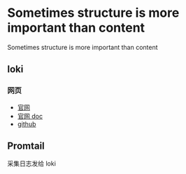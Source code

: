 # Sometimes structure is more important than content

Sometimes structure is more important than content


## loki

### 网页

- [官网](https://grafana.com/oss/loki/)
- [官网 doc](https://grafana.com/docs/loki/latest/?pg=oss-loki&plcmt=quick-links)
- [github](https://github.com/grafana/loki)

## Promtail

采集日志发给 loki